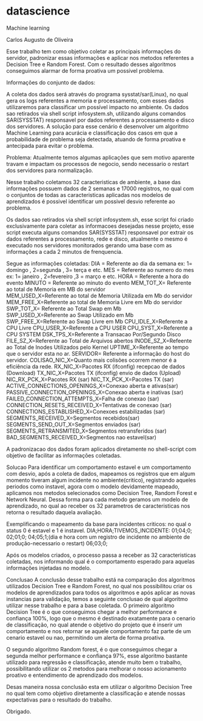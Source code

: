 # datascience
Machine learning

Carlos Augusto de Oliveira

Esse trabalho tem como objetivo coletar as principais informações do servidor, padronizar essas informações e aplicar 
nos metodos referentes a Decision Tree e Random Forest.
Com o resultado desses algoritmos conseguimos alarmar de forma proativa um possivel problema.

Informações do conjunto de dados:

A coleta dos dados será através do programa sysstat/sar(Linux), no qual gera os logs referentes a memoria e processamento, com esses dados 
utilizaremos para classificar um possível impacto no ambiente.
Os dados sao retirados via shell script infosystem.sh, utilizando alguns comandos SAR(SYSSTAT) 
responsavel por dados referentes a processamento e disco dos servidores.
A solução para esse cenário é desenvolver um algoritmo Machine Learning para acurácia e classificação dos casos em que a probabilidade de problema seja detectada, 
atuando de forma proativa e antecipada para evitar o problema.


Problema:
Atualmente temos algumas aplicações que sem motivo aparente travam e impactam os processos de negocio, 
sendo necessario o restart dos servidores para normalização.

Nesse trabalho coletamos 32 caracteristicas de ambiente, a base das informações possuem dados de 2 semanas e 17000 registros, no qual com o conjuntos de todas as caracteristicas aplicadas nos modelos de aprendizados é possivel identificar um possivel desvio referente ao problema.

Os dados sao retirados via shell script infosystem.sh, esse script foi criado exclusivamente para coletar as informacoes
desejadas nesse projeto, esse script executa alguns comandos SAR(SYSSTAT) responsavel por extrair os dados referentes a processamento, rede e disco, atualmente o mesmo é executado nos servidores monitorados gerando uma base com as informações a 
cada 2 minutos de frenquencia.

Segue as informações coletadas:
DIA = Referente ao dia da semana ex: 1= domingo , 2=segunda , 3= terça e etc.
MES = Referente ao numero do mes ex: 1= janeiro , 2=fevereiro ,3 = março  e etc.
HORA = Referente a hora do evento
MINUTO = Referente ao minuto do evento
MEM_TOT_X= Referente ao total de Memoria em MB do servidor         
MEM_USED_X=Referente ao total de Memoria Utilizada em Mb do servidor   
MEM_FREE_X=Referente ao total de Memoria Livre em Mb do servidor        
SWP_TOT_X= Referente ao Total Swap em Mb           
SWP_USED_X=Referente ao Swap Utilizado em Mb       
SWP_FREE_X=Referente ao Swap Livre em Mb
CPU_IDLE_X=Referente a CPU Livre
CPU_USER_X=Referente a CPU USER 
CPU_SYST_X=Referente a CPU SYSTEM
DSK_TPS_X=Referente a Transacao Por/Segundo Disco        
FILE_SZ_X=Referente ao Total de Arquivos abertos
INODE_SZ_X=Refeente ao Total de Inodes Utilizados pelo Kernel
UPTIME_X=Referente ao tempo que o servidor esta no ar.
SERVIDOR= Referente a informação do host do servidor.
COLISAO_NIC_X=Quanto mais colisões ocorrem menor é a eficiência da rede.
RX_NIC_X=Pacotes RX (ifconfig) recepcao de dados (Download)
TX_NIC_X=Pacotes TX (ifconfig) envio de dados (Upload)
NIC_RX_PCK_X=Pacotes RX (sar)
NIC_TX_PCK_X=Pacotes TX (sar)
ACTIVE_CONNECTIONS_OPENINGS_X=Conexao aberta e ativas(sar) 
PASSIVE_CONNECTION_OPENINGS_X=Conexao aberta e inativas (sar) 
FAILED_CONNECTION_ATTEMPTS_X=Falha de conexao (sar)   
CONNECTION_RESETS_RECEIVED_X=Tentativas de conexao (sar)  
CONNECTIONS_ESTABLISHED_X=Conexoes estabilizadas (sar)	  
SEGMENTS_RECEIVED_X=Segmentos recebidos(sar)
SEGMENTS_SEND_OUT_X=Segmentos enviados (sar)
SEGMENTS_RETRANSMITED_X=Segmentos retransferidos (sar)
BAD_SEGMENTS_RECEIVED_X=Segmentos nao estavel(sar)

A padronizacao dos dados foram aplicados diretamente no shell-script com objetivo de facilitar as informações coletadas.

Solucao
Para identificar um comportamento estavel e um comportamento com desvio, após a coleta de dados, mapeamos os registros que em algum momento tiveram algum incidente no ambiente(critico), registrando aqueles periodos como instavel, agora com o modelo devidamente mapeado, aplicamos nos metodos selecionados como Decision Tree, Random Forest e Network Neural.
Dessa forma para cada metodo geramos um modelo de aprendizado, no qual ao receber os 32 parametros de caracteristicas nos 
retorna o resultado daquela avaliação.

Exemplificando o mapeamento da base para incidentes criticos: no qual o status 0 é estavel e 1 é instavel.
DIA;HORA;TIVEMOS_INCIDENTE: 
01;04;0;
02;01;0;
04;05;1;(dia e hora com um registro de incidente no ambiente de produção-necessario o restart)
06;03;0;

Após os modelos criados, o processo passa a receber as 32 caracteristicas coletadas, nos informando qual é o comportamento esperado para aquelas informações injetadas no modelo.

Conclusao
A conclusão desse trabalho está na comparação dos algoritmos utilizados Decision Tree e Random Forest, no qual nos possibilitou criar os modelos de aprendizados para todos os algoritmos e após aplicar 
as novas instancias para validação, temos a seguinte conclusao de qual algoritmo utilizar nesse trabalho e para a base coletada.
O primeiro algoritmo Decision Tree é o que conseguimos chegar a melhor performance e confiança 100%, logo que o mesmo é destinado 
exatamente para o cenario de classificação, no qual atende o objetivo do projeto que é inserir um comportamento e nos retornar se aquele comportamento faz parte de um cenario estavel ou nao, permitindo um alerta de forma proativa.

O segundo algoritmo Random forest, é o que conseguimos chegar a segunda melhor performance e confiança 97%, esse algoritmo bastante utilizado para regressão e classificação, atende muito bem o trabalho, possibilitando utilizar os 2 metodos para melhorar o nosso acionamento proativo e entendimento de aprendizado dos modelos.

Desas maneira nossa conclusão esta em utilizar o algoritmo Decision Tree no qual tem como objetivo diretamente 
a classificação e atende nossas expectativas para o resultado do trabalho.

Obrigado.

